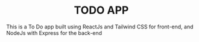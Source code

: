 <div align="center">

# TODO APP

</div>

This is a To Do app built using ReactJs and Tailwind CSS for front-end, and NodeJs with Express for the back-end
